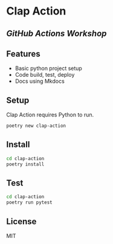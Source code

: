# Clap Action
## _GitHub Actions Workshop_
## Features

- Basic python project setup
- Code build, test, deploy
- Docs using Mkdocs

## Setup

Clap Action requires Python to run.

```sh
poetry new clap-action
```
## Install

```sh
cd clap-action 
poetry install
```


## Test

```sh
cd clap-action 
poetry run pytest
```


## License

MIT

   [git-repo-url]: <https://github.com/nawinto99/clap-action.git>
   [naveen thurimerla]: <https://github.com/nawinto99>
 

